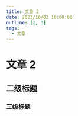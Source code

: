 ```yaml
---
title: 文章 2
date: 2023/10/02 10:00:00
outline: [2, 3]
tags: 
  - 文章
---
```


# 文章 2

## 二级标题

### 三级标题